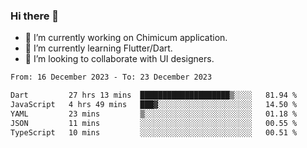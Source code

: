 ### Hi there 👋

<!--
**devcat37/devcat37** is a ✨ _special_ ✨ repository because its `README.md` (this file) appears on your GitHub profile.-->


- 🔭 I’m currently working on Chimicum application.
- 🌱 I’m currently learning Flutter/Dart.
- 👯 I’m looking to collaborate with UI designers.
<!-- - 🤔 I’m looking for help with ... -->

<!--START_SECTION:waka-->

```txt
From: 16 December 2023 - To: 23 December 2023

Dart         27 hrs 13 mins  ████████████████████▒░░░░   81.94 %
JavaScript   4 hrs 49 mins   ███▓░░░░░░░░░░░░░░░░░░░░░   14.50 %
YAML         23 mins         ▒░░░░░░░░░░░░░░░░░░░░░░░░   01.18 %
JSON         11 mins         ░░░░░░░░░░░░░░░░░░░░░░░░░   00.55 %
TypeScript   10 mins         ░░░░░░░░░░░░░░░░░░░░░░░░░   00.51 %
```

<!--END_SECTION:waka-->
